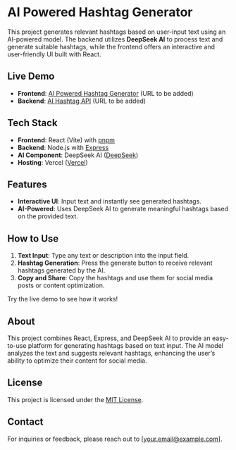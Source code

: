 # AI Powered Hashtag Generator

This project generates relevant hashtags based on user-input text using an AI-powered model. The backend utilizes **DeepSeek AI** to process text and generate suitable hashtags, while the frontend offers an interactive and user-friendly UI built with React.

## Live Demo

- **Frontend**: [AI Powered Hashtag Generator](#) (URL to be added)
- **Backend**: [AI Hashtag API](#) (URL to be added)

## Tech Stack

- **Frontend**: React (Vite) with [pnpm](https://pnpm.io/)
- **Backend**: Node.js with [Express](https://expressjs.com/)
- **AI Component**: DeepSeek AI ([DeepSeek](https://deepseek.ai/))
- **Hosting**: Vercel ([Vercel](https://vercel.com/))

## Features

- **Interactive UI**: Input text and instantly see generated hashtags.
- **AI-Powered**: Uses DeepSeek AI to generate meaningful hashtags based on the provided text.

## How to Use

1. **Text Input**: Type any text or description into the input field.
2. **Hashtag Generation**: Press the generate button to receive relevant hashtags generated by the AI.
3. **Copy and Share**: Copy the hashtags and use them for social media posts or content optimization.

Try the live demo to see how it works!

## About

This project combines React, Express, and DeepSeek AI to provide an easy-to-use platform for generating hashtags based on text input. The AI model analyzes the text and suggests relevant hashtags, enhancing the user’s ability to optimize their content for social media.

## License

This project is licensed under the [MIT License](LICENSE).

## Contact

For inquiries or feedback, please reach out to [your.email@example.com].
